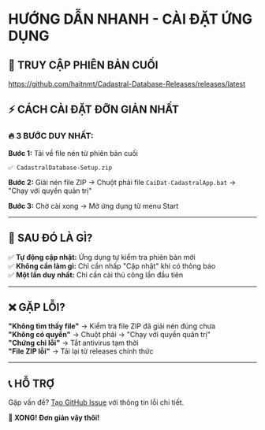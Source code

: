 # HƯỚNG DẪN NHANH - CÀI ĐẶT ỨNG DỤNG

## 🔗 TRUY CẬP PHIÊN BẢN CUỐI

https://github.com/haitnmt/Cadastral-Database-Releases/releases/latest

## ⚡ CÁCH CÀI ĐẶT ĐỠN GIẢN NHẤT

### 🔥 3 BƯỚC DUY NHẤT:

**Bước 1:** Tải về file nén từ phiên bản cuối
```
✅ CadastralDatabase-Setup.zip
```

**Bước 2:** Giải nén file ZIP → Chuột phải file `CaiDat-CadastralApp.bat` → "Chạy với quyền quản trị"

**Bước 3:** Chờ cài xong → Mở ứng dụng từ menu Start

---

## 🔄 SAU ĐÓ LÀ GÌ?

✅ **Tự động cập nhật:** Ứng dụng tự kiểm tra phiên bản mới  
✅ **Không cần làm gì:** Chỉ cần nhấp "Cập nhật" khi có thông báo  
✅ **Một lần duy nhất:** Chỉ cần cài thủ công lần đầu tiên  

---

## ❌ GẶP LỖI?

**"Không tìm thấy file"** → Kiểm tra file ZIP đã giải nén đúng chưa  
**"Không có quyền"** → Chuột phải → "Chạy với quyền quản trị"  
**"Chứng chỉ lỗi"** → Tắt antivirus tạm thời  
**"File ZIP lỗi"** → Tải lại từ releases chính thức  

---

## 📞 HỖ TRỢ

Gặp vấn đề? [Tạo GitHub Issue](https://github.com/haitnmt/Cadastral-Database-Releases/issues) với thông tin lỗi chi tiết.

**🎉 XONG! Đơn giản vậy thôi!**